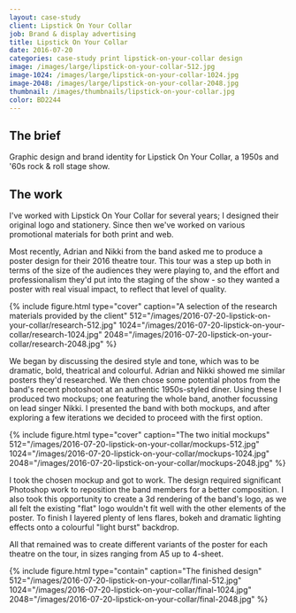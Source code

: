 ```yaml
---
layout: case-study
client: Lipstick On Your Collar
job: Brand & display advertising
title: Lipstick On Your Collar
date: 2016-07-20
categories: case-study print lipstick-on-your-collar design
image: /images/large/lipstick-on-your-collar-512.jpg
image-1024: /images/large/lipstick-on-your-collar-1024.jpg
image-2048: /images/large/lipstick-on-your-collar-2048.jpg
thumbnail: /images/thumbnails/lipstick-on-your-collar.jpg
color: BD2244
---
```

## The brief
Graphic design and brand identity for Lipstick On Your Collar, a 1950s and '60s rock & roll stage show.

## The work
I've worked with Lipstick On Your Collar for several years; I designed their original logo and stationery. Since then we've worked on various promotional materials for both print and web.

Most recently, Adrian and Nikki from the band asked me to produce a poster design for their 2016 theatre tour. This tour was a step up both in terms of the size of the audiences they were playing to, and the effort and professionalism they'd put into the staging of the show - so they wanted a poster with real visual impact, to reflect that level of quality.

{%
include figure.html
type="cover"
caption="A selection of the research materials provided by the client"
512="/images/2016-07-20-lipstick-on-your-collar/research-512.jpg"
1024="/images/2016-07-20-lipstick-on-your-collar/research-1024.jpg"
2048="/images/2016-07-20-lipstick-on-your-collar/research-2048.jpg"
%}

We began by discussing the desired style and tone, which was to be dramatic, bold, theatrical and colourful. Adrian and Nikki showed me similar posters they'd researched. We then chose some potential photos from the band's recent photoshoot at an authentic 1950s-styled diner. Using these I produced two mockups; one featuring the whole band, another focussing on lead singer Nikki. I presented the band with both mockups, and after exploring a few iterations we decided to proceed with the first option.

{%
include figure.html
type="cover"
caption="The two initial mockups"
512="/images/2016-07-20-lipstick-on-your-collar/mockups-512.jpg"
1024="/images/2016-07-20-lipstick-on-your-collar/mockups-1024.jpg"
2048="/images/2016-07-20-lipstick-on-your-collar/mockups-2048.jpg"
%}

I took the chosen mockup and got to work. The design required significant Photoshop work to reposition the band members for a better composition. I also took this opportunity to create a 3d rendering of the band's logo, as we all felt the existing "flat" logo wouldn't fit well with the other elements of the poster. To finish I layered plenty of lens flares, bokeh and dramatic lighting effects onto a colourful "light burst" backdrop.

All that remained was to create different variants of the poster for each theatre on the tour, in sizes ranging from A5 up to 4-sheet.

{%
include figure.html
type="contain"
caption="The finished design"
512="/images/2016-07-20-lipstick-on-your-collar/final-512.jpg"
1024="/images/2016-07-20-lipstick-on-your-collar/final-1024.jpg"
2048="/images/2016-07-20-lipstick-on-your-collar/final-2048.jpg"
%}